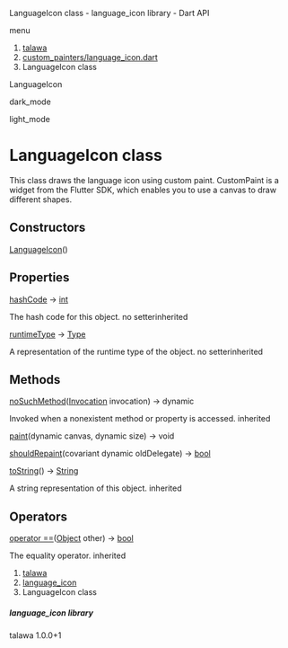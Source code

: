 




LanguageIcon class - language\_icon library - Dart API







menu

1. [talawa](../index.html)
2. [custom\_painters/language\_icon.dart](../file-___home_harshil_Desktop_open-source_palisadoes_talawa_lib_custom_painters_language_icon/)
3. LanguageIcon class

LanguageIcon


dark\_mode

light\_mode




# LanguageIcon class


This class draws the language icon using custom paint.
CustomPaint is a widget from the Flutter SDK, which enables
you to use a canvas to draw different shapes.


## Constructors

[LanguageIcon](../file-___home_harshil_Desktop_open-source_palisadoes_talawa_lib_custom_painters_language_icon/LanguageIcon/LanguageIcon.html)()




## Properties

[hashCode](https://api.flutter.dev/flutter/dart-core/Object/hashCode.html)
→ [int](https://api.flutter.dev/flutter/dart-core/int-class.html)

The hash code for this object.
no setterinherited

[runtimeType](https://api.flutter.dev/flutter/dart-core/Object/runtimeType.html)
→ [Type](https://api.flutter.dev/flutter/dart-core/Type-class.html)

A representation of the runtime type of the object.
no setterinherited



## Methods

[noSuchMethod](https://api.flutter.dev/flutter/dart-core/Object/noSuchMethod.html)([Invocation](https://api.flutter.dev/flutter/dart-core/Invocation-class.html) invocation)
→ dynamic


Invoked when a nonexistent method or property is accessed.
inherited

[paint](../file-___home_harshil_Desktop_open-source_palisadoes_talawa_lib_custom_painters_language_icon/LanguageIcon/paint.html)(dynamic canvas, dynamic size)
→ void



[shouldRepaint](../file-___home_harshil_Desktop_open-source_palisadoes_talawa_lib_custom_painters_language_icon/LanguageIcon/shouldRepaint.html)(covariant dynamic oldDelegate)
→ [bool](https://api.flutter.dev/flutter/dart-core/bool-class.html)



[toString](https://api.flutter.dev/flutter/dart-core/Object/toString.html)()
→ [String](https://api.flutter.dev/flutter/dart-core/String-class.html)


A string representation of this object.
inherited



## Operators

[operator ==](https://api.flutter.dev/flutter/dart-core/Object/operator_equals.html)([Object](https://api.flutter.dev/flutter/dart-core/Object-class.html) other)
→ [bool](https://api.flutter.dev/flutter/dart-core/bool-class.html)


The equality operator.
inherited



 


1. [talawa](../index.html)
2. [language\_icon](../file-___home_harshil_Desktop_open-source_palisadoes_talawa_lib_custom_painters_language_icon/)
3. LanguageIcon class

##### language\_icon library





talawa
1.0.0+1






